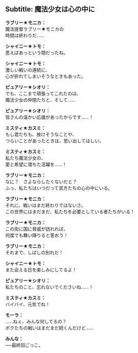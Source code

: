 # 

  
## Subtitle: 魔法少女は心の中に
  
**ラブリー★モニカ：**  
魔法提督ラブリー★モニカの  
時間は終わりだ……  
  
**シャイニー★トモ：**  
思えばあっという間だったね。  
  
**シャイニー★トモ：**  
激しい戦いの連続に、  
心が折れてしまいそうなときもあった。  
  
**ピュアリー★シオリ：**  
でも、ここまで頑張ってこれたのは、  
魔法少女の仲間たちと、そして……  
  
**ピュアリー★シオリ：**  
皆さんの温かい応援があったからです……！  
  
**ミスティ★カスミ：**  
もし君たちも、挫けそうなことや、  
つらいことがあったときは、思い出してほしい。  
  
**ミスティ★カスミ：**  
私たち魔法少女の、  
愛と希望に満ちた活躍を……！  
  
**ラブリー★モニカ：**  
なに？　さよならしたくないだと？  
ふっ、私たちはいつだって其方たちの心の中にいる。  
  
**ラブリー★モニカ：**  
それに、戦いはまだ終わりではないさ。  
この世界にはまだまだ、私たちを必要としている者たちがいる！  
  
**ラブリー★モニカ：**  
この街に国に脅威が訪れれば、  
何度でも舞い降りると誓おう！  
  
**ラブリー★モニカ：**  
それまで、しばしの別れだ！  
  
**シャイニー★トモ：**  
また会える日を楽しみにしてるよ！  
  
**ピュアリー★シオリ：**  
私たちのこと、忘れないでくださいね……！  
  
**ミスティ★カスミ：**  
バイバイ、元気でね！  
  
**モーラ：**  
……ねぇ、みんな何してるの？  
ボクたちの戦いはまだまだ続くんだけど……  
  
**みんな：**  
──最終回ごっこ。  
